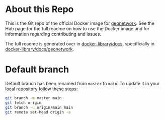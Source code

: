 # About this Repo

This is the Git repo of the official Docker image for [geonetwork](https://registry.hub.docker.com/_/geonetwork/). See the
Hub page for the full readme on how to use the Docker image and for information
regarding contributing and issues.

The full readme is generated over in [docker-library/docs](https://github.com/docker-library/docs),
specificially in [docker-library/docs/geonetwork](https://github.com/docker-library/docs/tree/master/geonetwork).

# Default branch

Default branch has been renamed from `master` to `main`. To update it in your local repository follow these steps:
```bash
git branch -m master main
git fetch origin
git branch -u origin/main main
git remote set-head origin -a
```

